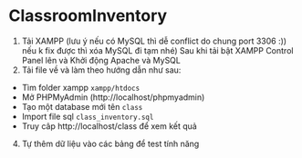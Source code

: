 # ClassroomInventory
1. Tải XAMPP (lưu ý nếu có MySQL thì dễ conflict do chung port 3306 :)) nếu k fix được thì xóa MySQL đi tạm nhé)
   Sau khi tải bật XAMPP Control Panel lên và Khởi động Apache và MySQL
3. Tải file về và làm theo hướng dẫn như sau:
  - Tìm folder xampp ```xampp/htdocs```
  - Mở PHPMyAdmin (http://localhost/phpmyadmin)
  - Tạo một database mới tên ```class```
  - Import file sql ```class_inventory.sql``` 
  - Truy câp http://localhost/class để xem kết quả
4. Tự thêm dữ liệu vào các bảng để test tính năng
